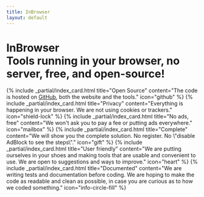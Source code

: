 ```yaml
---
title: InBrowser
layout: default
---
```


<div class="container position-relative">
    <div class="row justify-content-center">
        <div class="col-xl-8">
            <div class="text-center text-color">
                <h1 class=""><b>InBrowser</b><br>Tools running in your browser, no server, free, and open-source!</h1>
            </div>
        </div>
    </div>
</div>

<section class="mt-5 features-icons mb-5 text-center">
    <div class="container">
        <div class="row fs-5 text-color">
            {% include _partial/index_card.html title="Open Source"
                content="The code is hosted on <a href='https://github.com/inbrowser/'
                target='_blank' rel='noopener noreferrer' class='text-dark'>GitHub</a>, both the website and the tools."
                icon="github"
                %}
                {% include _partial/index_card.html title="Privacy" content="Everything is happening in your browser. We are not using cookies or trackers." icon="shield-lock" %}
                {% include _partial/index_card.html title="No ads, free" content="We won't ask you to pay a fee or putting ads everywhere." icon="mailbox" %}
                {% include _partial/index_card.html title="Complete"
                content="We will show you the complete solution. No register. No \"disable AdBlock to see the steps\"."
                icon="gift" %}
                {% include _partial/index_card.html title="User friendly"
                content="We are putting ourselves in your shoes and making
                tools that are usable and convenient to use. We are open to suggestions and ways to improve."
                icon="heart" %}
                {% include _partial/index_card.html title="Documented"
                content="We are writing tests and documentation before coding. We are hoping to make the code as readable and clean as possible,
                in case you are curious as to how we coded something."
                icon="info-circle-fill" %}
            </div>
        </div>
</section>